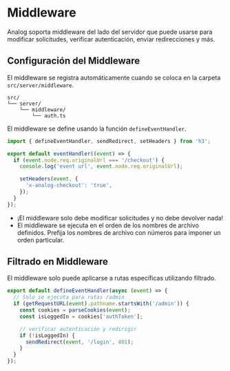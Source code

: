# Middleware

Analog soporta middleware del lado del servidor que puede usarse para modificar solicitudes, verificar autenticación, enviar redirecciones y más.

## Configuración del Middleware

El middleware se registra automáticamente cuando se coloca en la carpeta `src/server/middleware`.

```treeview
src/
└── server/
    └── middleware/
        └── auth.ts
```

El middleware se define usando la función `defineEventHandler`.

```ts
import { defineEventHandler, sendRedirect, setHeaders } from 'h3';

export default eventHandler((event) => {
  if (event.node.req.originalUrl === '/checkout') {
    console.log('event url', event.node.req.originalUrl);

    setHeaders(event, {
      'x-analog-checkout': 'true',
    });
  }
});
```

- ¡El middleware solo debe modificar solicitudes y no debe devolver nada!
- El middleware se ejecuta en el orden de los nombres de archivo definidos. Prefija los nombres de archivo con números para imponer un orden particular.

## Filtrado en Middleware

El middleware solo puede aplicarse a rutas específicas utilizando filtrado.

```ts
export default defineEventHandler(async (event) => {
  // Solo se ejecuta para rutas /admin
  if (getRequestURL(event).pathname.startsWith('/admin')) {
    const cookies = parseCookies(event);
    const isLoggedIn = cookies['authToken'];

    // verificar autenticación y redirigir
    if (!isLoggedIn) {
      sendRedirect(event, '/login', 401);
    }
  }
});
```
